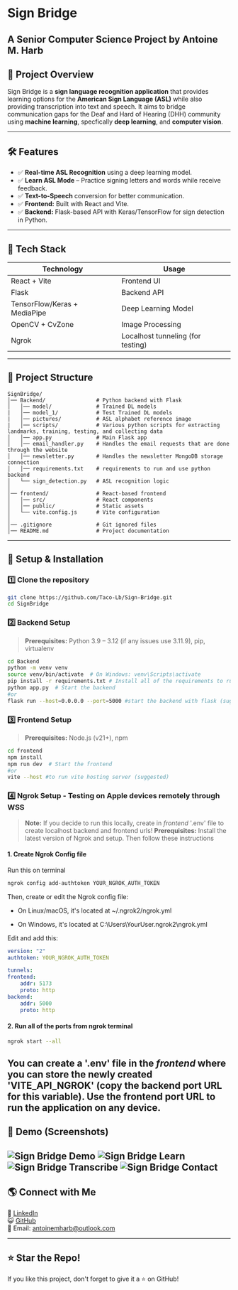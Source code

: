 # Sign Bridge

## A Senior Computer Science Project by Antoine M. Harb

## 📌 Project Overview
Sign Bridge is a **sign language recognition application** that provides learning options for the **American Sign Language (ASL)** while also providing transcription into text and speech. It aims to bridge communication gaps for the Deaf and Hard of Hearing (DHH) community using **machine learning**, specfically **deep learning**, and **computer vision**.

---

## 🛠️ Features
- ✅ **Real-time ASL Recognition** using a deep learning model.
- ✅ **Learn ASL Mode** – Practice signing letters and words while receive feedback.
- ✅ **Text-to-Speech** conversion for better communication.
- ✅ **Frontend:** Built with React and Vite.
- ✅ **Backend:** Flask-based API with Keras/TensorFlow for sign detection in Python.

---

## 🎯 Tech Stack
| **Technology** | **Usage** |
|--------------|----------|
| React + Vite | Frontend UI |
| Flask | Backend API |
| TensorFlow/Keras + MediaPipe | Deep Learning Model |
| OpenCV + CvZone | Image Processing |
| Ngrok | Localhost tunneling (for testing) |

---

## 📂 Project Structure
```
SignBridge/
│── Backend/                # Python backend with Flask
│   │── model/              # Trained DL models
|   │── model_1/            # Test Trained DL models
|   │── pictures/           # ASL alphabet reference image
|   │── scripts/            # Various python scripts for extracting landmarks, training, testing, and collecting data 
│   │── app.py              # Main Flask app
│   │── email_handler.py    # Handles the email requests that are done through the website 
│   │── newsletter.py       # Handles the newsletter MongoDB storage connection
│   │── requirements.txt    # requirements to run and use python backend
│   └── sign_detection.py   # ASL recognition logic
│
│── frontend/               # React-based frontend
│   │── src/                # React components
│   │── public/             # Static assets
│   └── vite.config.js      # Vite configuration
│
│── .gitignore              # Git ignored files
│── README.md               # Project documentation
```

---

## 🚀 Setup & Installation

### **1️⃣ Clone the repository**
```sh
git clone https://github.com/Taco-Lb/Sign-Bridge.git
cd SignBridge
```

### **2️⃣ Backend Setup**
> **Prerequisites:** Python 3.9 – 3.12 (if any issues use 3.11.9), pip, virtualenv
```sh
cd Backend
python -m venv venv
source venv/bin/activate  # On Windows: venv\Scripts\activate
pip install -r requirements.txt # Install all of the requirements to run the python backend
python app.py  # Start the backend
#or
flask run --host=0.0.0.0 --port=5000 #start the backend with flask (suggested)
```

### **3️⃣ Frontend Setup**
> **Prerequisites:** Node.js (v21+), npm  
```sh
cd frontend
npm install
npm run dev  # Start the frontend
#or
vite --host #to run vite hosting server (suggested)
```

### **4️⃣ Ngrok Setup - Testing on Apple devices remotely through WSS**
> **Note:** If you decide to run this locally, create in *frontend* '.env' file to create localhost backend and frontend urls!
> **Prerequisites:** Install the latest version of Ngrok and setup. Then follow these instructions

#### **1. Create Ngrok Config file**
Run this on terminal
```sh
ngrok config add-authtoken YOUR_NGROK_AUTH_TOKEN
```
Then, create or edit the Ngrok config file:

- On Linux/macOS, it's located at ~/.ngrok2/ngrok.yml

- On Windows, it's located at C:\Users\YourUser\.ngrok2\ngrok.yml

Edit and add this:

```yaml
version: "2"
authtoken: YOUR_NGROK_AUTH_TOKEN

tunnels:
frontend:
    addr: 5173
    proto: http
backend:
    addr: 5000
    proto: http
```

#### **2. Run all of the ports from ngrok terminal**

```sh
ngrok start --all
```

You can create a '.env' file in the *frontend* where you can store the newly created 'VITE_API_NGROK' (copy the backend port URL for this variable). Use the frontend port URL to run the application on any device.
---

## 📸 Demo (Screenshots)
![Sign Bridge Demo](https://github.com/user-attachments/assets/5506ab05-67a2-4af4-b971-41222ea0f06d) 
![Sign Bridge Learn](https://github.com/user-attachments/assets/de16369d-f2a2-43d2-ab29-f8161eaa4a80)
![Sign Bridge Transcribe](https://github.com/user-attachments/assets/2a2a1719-b6cb-4e73-8361-30fe2917c335)
![Sign Bridge Contact](https://github.com/user-attachments/assets/7d08289d-bb82-4595-8b80-7ee620d8fb8a)
---

<!-- ## 🤝 Contributing
1. Fork the repository.
2. Create a new branch: `git checkout -b feature-branch`
3. Commit your changes: `git commit -m "Add new feature"`
4. Push to the branch: `git push origin feature-branch`
5. Open a Pull Request.

---

## 📜 License
This project is licensed under the **MIT License** – see the [LICENSE](LICENSE) file for details.

--- -->

## 🌎 Connect with Me
🔗 [LinkedIn](https://www.linkedin.com/in/antoinemharb/)  
😺 [GitHub](https://github.com/Taco-lb)  
📧 Email: antoinemharb@outlook.com

---

## ⭐ Star the Repo!
If you like this project, don't forget to give it a ⭐ on GitHub!

